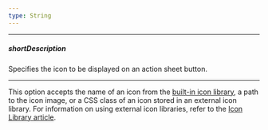 ```yaml
---
type: String
---
```

---
##### shortDescription
Specifies the icon to be displayed on an action sheet button.

---
This option accepts the name of an icon from the [built-in icon library](/concepts/60%20Themes/30%20Icon%20Library '/Documentation/Guide/Themes/Icon_Library/'), a path to the icon image, or a CSS class of an icon stored in an external icon library. For information on using external icon libraries, refer to the [Icon Library article](/concepts/60%20Themes/30%20Icon%20Library/3%20Use%20External%20Icon%20Libraries.md '/Documentation/Guide/Themes/Icon_Library/#Use_External_Icon_Libraries').